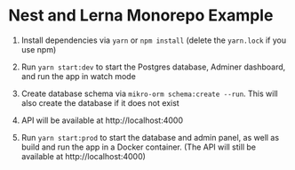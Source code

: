 # Nest and Lerna Monorepo Example

1. Install dependencies via `yarn` or `npm install` (delete the `yarn.lock` if you use npm)

2. Run `yarn start:dev` to start the Postgres database, Adminer dashboard, and run the app in watch mode

3. Create database schema via `mikro-orm schema:create --run`. This will also create the database if it does not exist

4. API will be available at http://localhost:4000

5. Run `yarn start:prod` to start the database and admin panel, as well as build and run the app in a Docker container. (The API will still be available at http://localhost:4000)
